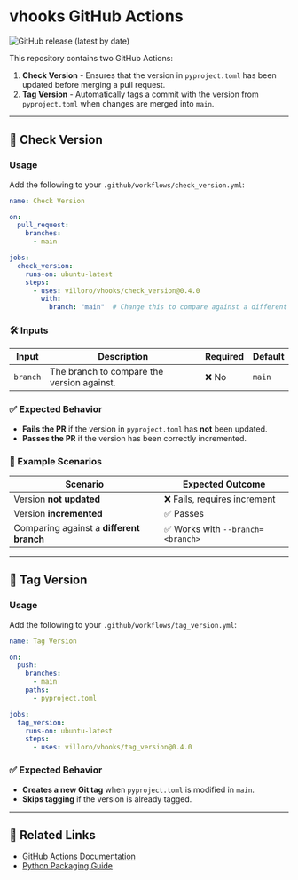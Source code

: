# vhooks GitHub Actions

![GitHub release (latest by date)](https://img.shields.io/github/v/release/villoro/vhooks)

This repository contains two GitHub Actions:
1. **Check Version** - Ensures that the version in `pyproject.toml` has been updated before merging a pull request.
2. **Tag Version** - Automatically tags a commit with the version from `pyproject.toml` when changes are merged into `main`.

---

## 🚀 Check Version

### Usage

Add the following to your `.github/workflows/check_version.yml`:

```yaml
name: Check Version

on:
  pull_request:
    branches:
      - main

jobs:
  check_version:
    runs-on: ubuntu-latest
    steps:
      - uses: villoro/vhooks/check_version@0.4.0
        with:
          branch: "main"  # Change this to compare against a different branch
```

### 🛠️ Inputs

| Input     | Description                                | Required | Default |
|-----------|--------------------------------------------|----------|---------|
| `branch`  | The branch to compare the version against. | ❌ No   | `main`  |

### ✅ Expected Behavior

- **Fails the PR** if the version in `pyproject.toml` has **not** been updated.
- **Passes the PR** if the version has been correctly incremented.

### 🎯 Example Scenarios

| Scenario | Expected Outcome |
|----------|------------------|
| Version **not updated** | ❌ Fails, requires increment |
| Version **incremented** | ✅ Passes |
| Comparing against a **different branch** | ✅ Works with `--branch=<branch>` |

---

## 🚀 Tag Version

### Usage

Add the following to your `.github/workflows/tag_version.yml`:

```yaml
name: Tag Version

on:
  push:
    branches:
      - main
    paths:
      - pyproject.toml

jobs:
  tag_version:
    runs-on: ubuntu-latest
    steps:
      - uses: villoro/vhooks/tag_version@0.4.0
```

### ✅ Expected Behavior

- **Creates a new Git tag** when `pyproject.toml` is modified in `main`.
- **Skips tagging** if the version is already tagged.

---

## 🔗 Related Links

- [GitHub Actions Documentation](https://docs.github.com/en/actions)
- [Python Packaging Guide](https://packaging.python.org/)

